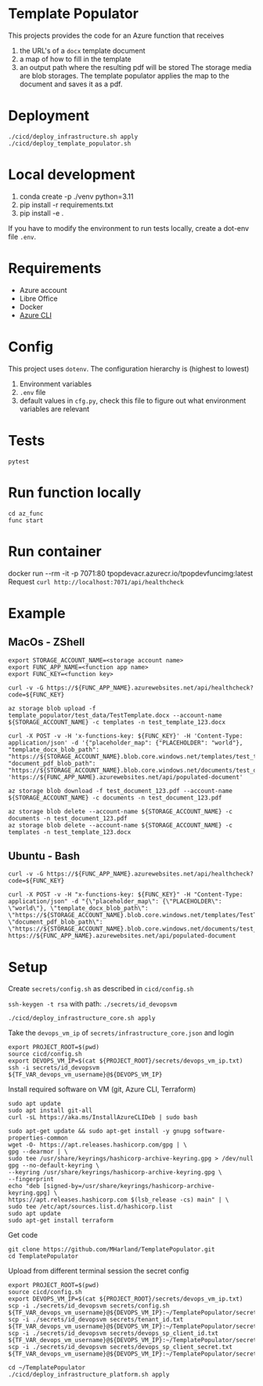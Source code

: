 # Template Populator

This projects provides the code for an Azure function that receives 
1. the URL's of a `docx` template document
2. a map of how to fill in the template
3. an output path where the resulting pdf will be stored
The storage media are blob storages. The template populator applies the map to the document and saves it as a pdf.

# Deployment
```
./cicd/deploy_infrastructure.sh apply
./cicd/deploy_template_populator.sh
```

# Local development
1. conda create -p ./venv python=3.11
2. pip install -r requirements.txt
3. pip install -e .

If you have to modify the environment to run tests locally, create a dot-env file `.env`.

# Requirements
- Azure account
- Libre Office
- Docker
- [Azure CLI](https://learn.microsoft.com/en-us/cli/azure/)

# Config
This project uses `dotenv`. The configuration hierarchy is (highest to lowest)
1. Environment variables
2. `.env` file
3. default values in `cfg.py`, check this file to figure out what environment variables are relevant

# Tests
```
pytest
```

# Run function locally
```
cd az_func
func start
```

# Run container
docker run --rm -it -p 7071:80 tpopdevacr.azurecr.io/tpopdevfuncimg:latest
Request `curl http://localhost:7071/api/healthcheck`

# Example 
## MacOs - ZShell
```
export STORAGE_ACCOUNT_NAME=<storage account name>
export FUNC_APP_NAME=<function app name>
export FUNC_KEY=<function key>

curl -v -G https://${FUNC_APP_NAME}.azurewebsites.net/api/healthcheck?code=${FUNC_KEY}

az storage blob upload -f template_populator/test_data/TestTemplate.docx --account-name ${STORAGE_ACCOUNT_NAME} -c templates -n test_template_123.docx

curl -X POST -v -H 'x-functions-key: ${FUNC_KEY}' -H 'Content-Type: application/json' -d '{"placeholder_map": {"PLACEHOLDER": "world"}, "template_docx_blob_path": "https://${STORAGE_ACCOUNT_NAME}.blob.core.windows.net/templates/test_template_123.docx", "document_pdf_blob_path": "https://${STORAGE_ACCOUNT_NAME}.blob.core.windows.net/documents/test_document_123.pdf"}' 'https://${FUNC_APP_NAME}.azurewebsites.net/api/populated-document'

az storage blob download -f test_document_123.pdf --account-name ${STORAGE_ACCOUNT_NAME} -c documents -n test_document_123.pdf

az storage blob delete --account-name ${STORAGE_ACCOUNT_NAME} -c documents -n test_document_123.pdf
az storage blob delete --account-name ${STORAGE_ACCOUNT_NAME} -c templates -n test_template_123.docx
```

## Ubuntu - Bash
```
curl -v -G https://${FUNC_APP_NAME}.azurewebsites.net/api/healthcheck?code=${FUNC_KEY}

curl -X POST -v -H "x-functions-key: ${FUNC_KEY}" -H "Content-Type: application/json" -d "{\"placeholder_map\": {\"PLACEHOLDER\": \"world\"}, \"template_docx_blob_path\": \"https://${STORAGE_ACCOUNT_NAME}.blob.core.windows.net/templates/TestTemplate.docx\", \"document_pdf_blob_path\": \"https://${STORAGE_ACCOUNT_NAME}.blob.core.windows.net/documents/test_document_123.pdf\"}" https://${FUNC_APP_NAME}.azurewebsites.net/api/populated-document
```

# Setup
Create `secrets/config.sh` as described in `cicd/config.sh`

`ssh-keygen -t rsa` with path: `./secrets/id_devopsvm`

```
./cicd/deploy_infrastructure_core.sh apply
```

Take the `devops_vm_ip` of `secrets/infrastructure_core.json`
and login
```
export PROJECT_ROOT=$(pwd)
source cicd/config.sh
export DEVOPS_VM_IP=$(cat ${PROJECT_ROOT}/secrets/devops_vm_ip.txt)
ssh -i secrets/id_devopsvm ${TF_VAR_devops_vm_username}@${DEVOPS_VM_IP}
```

Install required software on VM (git, Azure CLI, Terraform)
```
sudo apt update
sudo apt install git-all
curl -sL https://aka.ms/InstallAzureCLIDeb | sudo bash

sudo apt-get update && sudo apt-get install -y gnupg software-properties-common
wget -O- https://apt.releases.hashicorp.com/gpg | \
gpg --dearmor | \
sudo tee /usr/share/keyrings/hashicorp-archive-keyring.gpg > /dev/null
gpg --no-default-keyring \
--keyring /usr/share/keyrings/hashicorp-archive-keyring.gpg \
--fingerprint
echo "deb [signed-by=/usr/share/keyrings/hashicorp-archive-keyring.gpg] \
https://apt.releases.hashicorp.com $(lsb_release -cs) main" | \
sudo tee /etc/apt/sources.list.d/hashicorp.list
sudo apt update
sudo apt-get install terraform
```

Get code
```
git clone https://github.com/MHarland/TemplatePopulator.git
cd TemplatePopulator
```

Upload from different terminal session the secret config
```
export PROJECT_ROOT=$(pwd)
source cicd/config.sh
export DEVOPS_VM_IP=$(cat ${PROJECT_ROOT}/secrets/devops_vm_ip.txt)
scp -i ./secrets/id_devopsvm secrets/config.sh ${TF_VAR_devops_vm_username}@${DEVOPS_VM_IP}:~/TemplatePopulator/secrets/config.sh
scp -i ./secrets/id_devopsvm secrets/tenant_id.txt ${TF_VAR_devops_vm_username}@${DEVOPS_VM_IP}:~/TemplatePopulator/secrets/tenant_id.txt
scp -i ./secrets/id_devopsvm secrets/devops_sp_client_id.txt ${TF_VAR_devops_vm_username}@${DEVOPS_VM_IP}:~/TemplatePopulator/secrets/devops_sp_client_id.txt
scp -i ./secrets/id_devopsvm secrets/devops_sp_client_secret.txt ${TF_VAR_devops_vm_username}@${DEVOPS_VM_IP}:~/TemplatePopulator/secrets/devops_sp_client_secret.txt
```

```
cd ~/TemplatePopulator
./cicd/deploy_infrastructure_platform.sh apply
```